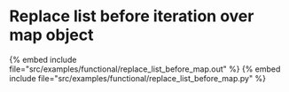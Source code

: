 # Replace list before iteration over map object


{% embed include file="src/examples/functional/replace_list_before_map.out" %}
{% embed include file="src/examples/functional/replace_list_before_map.py" %}


